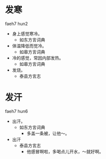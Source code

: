 # 发寒
faeh7 hun2
+ 身上感觉寒冷。
  * 如东方言词典
+ 体温降低而觉冷。
  * 如皋方言词典
+ 冷的感觉，常因内部发热。
  * 如皋方言词典
+ 发烧。
  * 泰县方言志

# 发汗
faeh7 hun6
+ 出汗。
  * 如东方言词典
    - 多盖一条被，让他～。
+ 出汗
  * 泰县方言志
    - 他感冒啊啦，多喝点儿开水，～就好啊。
